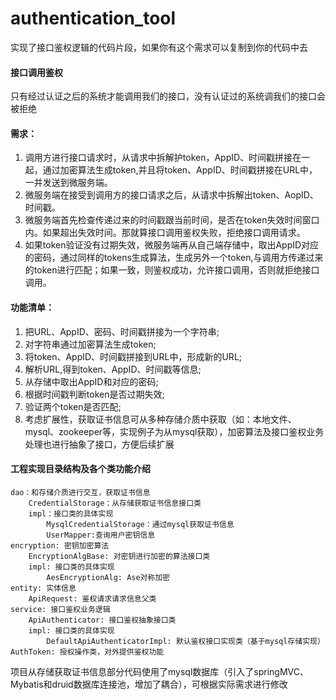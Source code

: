 # authentication_tool
实现了接口鉴权逻辑的代码片段，如果你有这个需求可以复制到你的代码中去

#### 接口调用鉴权
只有经过认证之后的系统才能调用我们的接口，没有认证过的系统调我们的接口会被拒绝
#### 需求：
1.  调用方进行接口请求时，从请求中拆解护token，AppID、时间戳拼接在一起，通过加密算法生成token,并且将token、AppID、时间戳拼接在URL中，一并发送到微服务端。
2.  微服务端在接受到调用方的接口请求之后，从请求中拆解出token、AopID、时间戳。
3.  微服务端首先检查传递过来的时间戳跟当前时间，是否在token失效时间窗口内。如果超出失效时间。那就算接口调用鉴权失败，拒绝接口调用请求。
4.  如果token验证没有过期失效，微服务端再从自己端存储中，取出AppID对应的密码，通过同样的tokens生成算法，生成另外一个token,与调用方传递过来的token进行匹配；如果一致，则鉴权成功，允许接口调用，否则就拒绝接口调用。
#### 功能清单：
1.  把URL、AppID、密码、时间戳拼接为一个字符串;
2.  对字符串通过加密算法生成token;
3.  将token、AppID、时间戳拼接到URL中，形成新的URL;
4.  解析URL,得到token、AppID、时间戳等信息;
5.  从存储中取出AppID和对应的密码;
6.  根据时间戳判断token是否过期失效;
7.  验证两个token是否匹配;
8.  考虑扩展性，获取证书信息可从多种存储介质中获取（如：本地文件、mysql、zookeeper等，实现例子为从mysql获取），加密算法及接口鉴权业务处理也进行抽象了接口，方便后续扩展
#### 工程实现目录结构及各个类功能介绍

    dao：和存储介质进行交互，获取证书信息
        CredentialStorage：从存储获取证书信息接口类
        impl：接口类的具体实现
            MysqlCredentialStorage：通过mysql获取证书信息
            UserMapper:查询用户密钥信息
    encryption: 密钥加密算法 
        EncryptionAlgBase: 对密钥进行加密的算法接口类
        impl: 接口类的具体实现
            AesEncryptionAlg: Ase对称加密
    entity: 实体信息
        ApiRequest: 鉴权请求请求信息父类
    service: 接口鉴权业务逻辑
        ApiAuthenticator: 接口鉴权抽象接口类 
        impl: 接口类的具体实现
            DefaultApiAuthenticatorImpl: 默认鉴权接口实现类（基于mysql存储实现）
    AuthToken: 授权操作类，对外提供鉴权功能
    
项目从存储获取证书信息部分代码使用了mysql数据库（引入了springMVC、Mybatis和druid数据库连接池，增加了耦合），可根据实际需求进行修改
